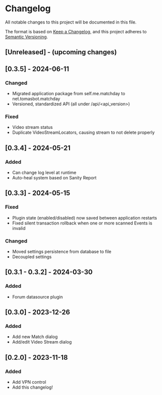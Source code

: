# Changelog

All notable changes to this project will be documented in this file.

The format is based on [Keep a Changelog](https://keepachangelog.com/en/1.0.0/),
and this project adheres to [Semantic Versioning](https://semver.org/spec/v2.0.0.html).

## [Unreleased] - (upcoming changes)

## [0.3.5] - 2024-06-11

### Changed

- Migrated application package from self.me.matchday to net.tomasbot.matchday
- Versioned, standardized API (all under /api/<api_version>)

### Fixed

- Video stream status
- Duplicate VideoStreamLocators, causing stream to not delete properly

## [0.3.4] - 2024-05-21

### Added

- Can change log level at runtime
- Auto-heal system based on Sanity Report

## [0.3.3] - 2024-05-15

### Fixed

- Plugin state (enabled/disabled) now saved between application restarts
- Fixed silent transaction rollback when one or more scanned Events is invalid

### Changed

- Moved settings persistence from database to file
- Decoupled settings

## [0.3.1 - 0.3.2] - 2024-03-30

### Added

- Forum datasource plugin

## [0.3.0] - 2023-12-26

### Added

- Add new Match dialog
- Add/edit Video Stream dialog

## [0.2.0] - 2023-11-18

### Added

- Add VPN control
- Add this changelog!